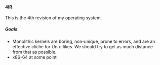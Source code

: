 #### 4IR

This is the 4th revision of my operating system.

##### Goals
- Monolithic kernels are boring, non-unique, prone to errors, and are an effective cliche for Unix-likes. We should try to get as much distance from that as possible.
- x86-64 at some point
